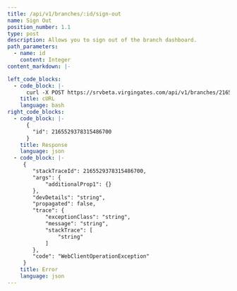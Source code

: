 ```yaml
---
title: /api/v1/branches/:id/sign-out
name: Sign Out
position_number: 1.1
type: post
description: Allows you to sign out of the branch dashboard.
path_parameters:
  - name: id
    content: Integer
content_markdown: |-

left_code_blocks:
  - code_block: |- 
      curl -X POST https://srvbeta.virgingates.com/api/v1/branches/2165529378315486700/sign-out -H "Authorization: Bearer $ACCESS_TOKEN" 
    title: cURL
    language: bash
right_code_blocks:
  - code_block: |-
      {
        "id": 2165529378315486700
      }
    title: Response
    language: json
  - code_block: |-
     {
        "stackTraceId": 2165529378315486700,
        "args": {
            "additionalProp1": {}
        },
        "devDetails": "string",
        "propagated": false,
        "trace": {
            "exceptionClass": "string",
            "message": "string",
            "stackTrace": [
                "string"
            ]
        },
        "code": "WebClientOperationException"
     }
    title: Error
    language: json
---
```



